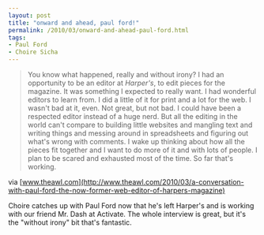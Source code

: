 ```yaml
---
layout: post
title: "onward and ahead, paul ford!"
permalink: /2010/03/onward-and-ahead-paul-ford.html
tags:
- Paul Ford
- Choire Sicha
---
```


> You know what happened, really and without irony? I had an opportunity to be an editor at _Harper's_, to edit pieces for the magazine. It was something I expected to really want. I had wonderful editors to learn from. I did a little of it for print and a lot for the web. I wasn't bad at it, even. Not great, but not bad. I could have been a respected editor instead of a huge nerd. But all the editing in the world can't compare to building little websites and mangling text and writing things and messing around in spreadsheets and figuring out what's wrong with comments. I wake up thinking about how all the pieces fit together and I want to do more of it and with lots of people. I plan to be scared and exhausted most of the time. So far that's working.

via [www.theawl.com](http://www.theawl.com/2010/03/a-conversation-with-paul-ford-the-now-former-web-editor-of-harpers-magazine)

Choire catches up with Paul Ford now that he's left Harper's and is working with our friend Mr. Dash at Activate. The whole interview is great, but it's the "without irony" bit that's fantastic.